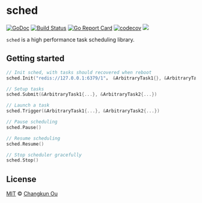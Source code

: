 # sched

[![GoDoc](https://godoc.org/github.com/changkun/sched?status.svg)](https://godoc.org/github.com/changkun/sched) [![Build Status](https://travis-ci.org/changkun/sched.svg?branch=master)](https://travis-ci.org/changkun/sched) [![Go Report Card](https://goreportcard.com/badge/github.com/changkun/sched)](https://goreportcard.com/report/github.com/changkun/sched) [![codecov](https://codecov.io/gh/changkun/sched/branch/master/graph/badge.svg)](https://codecov.io/gh/changkun/sched) [![](https://img.shields.io/github/release/changkun/sched/all.svg)](https://github.com/changkun/sched/releases)

`sched` is a high performance task scheduling library.

## Getting started

```go
// Init sched, with tasks should recovered when reboot
sched.Init("redis://127.0.0.1:6379/1"， &ArbitraryTask1{}, &ArbitraryTask2{})

// Setup tasks
sched.Submit(&ArbitraryTask1{...}, &ArbitraryTask2{...})

// Launch a task
sched.Trigger(&ArbitraryTask1{...}, &ArbitraryTask2{...})

// Pause scheduling
sched.Pause()

// Resume scheduling
sched.Resume()

// Stop scheduler gracefully
sched.Stop()
```

## License

[MIT](./LICENSE) &copy; [Changkun Ou](https://changkun.de)